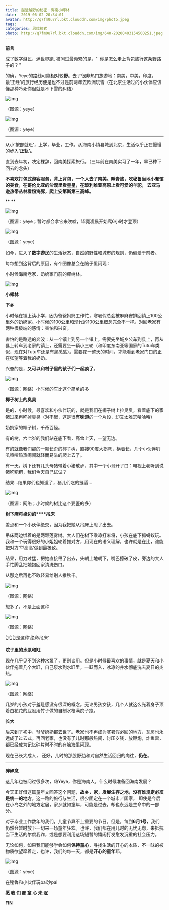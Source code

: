 ```yaml
---
title: 越活越野的秘密：海南小椰林
date:  2019-06-02 20:34:01
avatar: http://q7fm0u7rl.bkt.clouddn.com/img/photo.jpeg
tags: 
categories: 思维模式
photo: http://q7fm0u7rl.bkt.clouddn.com/img/640-20200403154500251.jpeg
---
```


**前言**



成了数字游民，满世界跑, 被问过最频繁的是，'' 你是怎么走上背包旅行这条野路子的？'' 

 

的确，Yeye的路线可能相对较**野**。去了很非热门旅游地：南美，中美，印度，最‘正经’的旅行经历便是也不过是前两年去欧洲玩雪（在北京生活过的小伙伴应该懂那种冷死你但就是不下雪的纠结）



![img](http://q7fm0u7rl.bkt.clouddn.com/img/640-20200403154429880.jpeg)

（图源：yeye）



![img](http://q7fm0u7rl.bkt.clouddn.com/img/640-20200403154453102.jpeg)

（图源：yeye）



------



从小‘按部就班’，上学，毕业，工作。从海南小镇县城到北京，生活似乎正在慢慢的步入‘**正轨’。**



直到去年初，决定裸辞，回南美探索旅行。（三年前在南美实习了一年，早已种下回去的念头）



**不喜欢打包式游客服务，背上背包，一个人去了南美。睡青旅，吃秘鲁当地小餐馆的美食，在哥伦比亚的沙漠里看星星，在玻利维亚高原上看可爱的羊驼， 去亚马逊热带丛林看粉海豚，爬上安第斯第三高峰。**

**
**

![img](http://q7fm0u7rl.bkt.clouddn.com/img/640-20200403154456772.jpeg)

（图源：yeye；暂时都会拿它来吹嘘，毕竟凌晨开始爬6小时才登顶）



![img](http://q7fm0u7rl.bkt.clouddn.com/img/640-20200403154500251.jpeg)

（图源：yeye）





如今，进入了**数字游民**的生活状态，自然的野性和城市的规则，仍偏爱于前者。



每每想到这背后的原因，有个图像总会在脑子里闪现：

小时候海南老家，奶奶家门前的椰树林。



![img](https://mmbiz.qpic.cn/mmbiz_gif/R4MibUTItVc6lrxwh1YLickASXWHQNOUuMcw3sToVmXvXCewPmiaSCkhV7enSv1O5HgA9knd4OVJJeLj6TDN8lMlg/640?wx_fmt=gif&wxfrom=5&wx_lazy=1)



**小椰林**



**下乡**

 

小时候在镇上读小学，因为爸爸妈妈工作忙，寒暑假总会被麻麻安排回镇上100公里外的奶奶家。小时候的100公里和现代的100公里概念完全不一样。对回老家有两种很极端的感情：害怕和兴奋。

 

害怕的是路途的奔波：从一个镇上到另一个镇上，需要先坐城乡公车到县上，再从县上转车到老家的镇上，还需要坐一辆小三轮（和印度东南亚等国家的Tutu车类似，现在对Tutu车还是有熟悉感）。需要花一整天的时间，才能看到老家门口的正在张望等着我的奶奶。

 

兴奋的是，**又可以和村子里的孩子们一起疯了**。



![img](http://q7fm0u7rl.bkt.clouddn.com/img/640-20200403154504897.jpeg)

（图源：网络）小时候的车比这个简单的多



**椰子树上的臭臭**

 

是的，小时候，最喜欢和小伙伴玩的，就是我们在椰子树上拉臭臭，看着底下的家猪过来再吃掉臭臭（对不起，这是很**有味道**的一个片段，却又太难忘哈哈哈）

 

奶奶家的椰子树，千奇百怪。



有的树，六七岁的我们站在底下看，高耸上天，一望无边。

有的就像我们那的一颗长歪的椰子树，直接90度大拐弯，横着长，几个小伙伴叽叽喳喳热热闹闹就轻而易举的爬上去了。

 

有一天，树下还有几头母猪带着小猪散步，其中一个小哥开了口：电视上老听到说猪吃粑粑，我们今天自己试试？

 

结果…结果你们也知道了，猪儿们吃的挺香…



![img](http://q7fm0u7rl.bkt.clouddn.com/img/640-20200403154509660.jpeg)

（图源：网络；小时候的树比这个要歪的多）





**树下麻将桌边的****吊床**



差点和一个小伙伴绝交，因为我把她从吊床上甩了出去。



吊床两边绑着的是两颗莲雾树。大人们在树下乘凉打麻将，小孩在底下抓蚂蚁玩。我和一个玩得很好的小姐姐轮着推对方，用现在的语义理解，也许就是在比，谁能把对方‘举高高’做到最极致。

结果，用力过猛，把她直接甩了出去，头朝上地朝下，嘴巴擦破了皮，旁边的大人手忙脚乱把她抱回家清洗伤口。

从那之后再也不敢轻易给别人推秋千。



![img](http://q7fm0u7rl.bkt.clouddn.com/img/640-20200403154512891.jpeg)

（图源：网络）

想多了，不是上面这种



![img](http://q7fm0u7rl.bkt.clouddn.com/img/640-20200403154517241.jpeg)

（图源：网络）

👆👆👆是这种‘绝命吊床’





**院子里的水泵和缸**



现在几乎见不到这种水泵了，更别谈用。但是小时候最喜欢的事情，就是夏天和小伙伴拖着几个大缸，自己泵水到水缸里，一跃而入，冰凉的井水彻底洗去夏日的炎热。



![img](http://q7fm0u7rl.bkt.clouddn.com/img/640-20200403154538084.jpeg)

（图源：网络）



几岁的小孩对于羞耻感没有很深的概念。无论男孩女孩，几个人就这么光着身子顶着白花花的屁股用竹子做的自制水枪满院子跑。





**长大**



后来到了初中，爷爷奶奶都去世了。老家也不再成为寒暑假必回的地方，瓦房也永远成了过去式。再回老家，也没有了儿时那般热闹，讨压岁钱，放鞭炮，炸鱼雷，都已经成为记忆碎片时不时的在脑海里闪现。

 

现在已长大成人， 还好，儿时的那股野劲和对自然生活回归的向往，**仍在**。





------



**碎碎念**



这几年也被问过很多次，嗨Yeye，你是海南人，什么时候准备回海南发展？



今天正好借这篇童年文回答这个问题，**故乡，家，发展生存之地，没有谁规定必须是统一的地方**。这一路的旅行与生活，很少固定在一个城市／国家， 即使是今后在小岛之外的地方定居，家乡就如童年，可能是过去，却也永远是生命中的一部分。

 

对于毕业工作数年的我们，儿童节算不上重要的节日。但是，每到**6月1号**，我们仍然会暂时放下一切来一场童年狂欢。也许，我们都在用儿时的无忧无虑，来抵抗当下生活的尔虞我诈，或是想要利用这场短暂的嬉闹打发愈发沉重的社会压力。

 

无论如何，如果我们能够学会如何**保持童心**，寻找生活的开心的本质，不一昧的被物质欲望牵着走，也许，我们的每一天，都是**开心的童年**耶。



![img](http://q7fm0u7rl.bkt.clouddn.com/img/640-20200403154543071.jpeg)

（图源：yeye）

在秘鲁和小伙伴玩bai沙pai

**愿 我 们 都 童 心 未 泯**





**FIN**